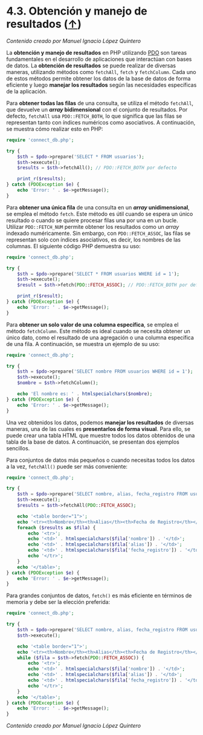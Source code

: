 # 4.3. Obtención y manejo de resultados ([↑](README.md))

_Contenido creado por Manuel Ignacio López Quintero_

La **obtención y manejo de resultados** en PHP utilizando [PDO](https://www.php.net/manual/book.pdo.php) son tareas fundamentales en el desarrollo de aplicaciones que interactúan con bases de datos. La **obtención de resultados** se puede realizar de diversas maneras, utilizando métodos como `fetchAll`, `fetch` y `fetchColumn`. Cada uno de estos métodos permite obtener los datos de la base de datos de forma eficiente y luego **manejar los resultados** según las necesidades específicas de la aplicación.

Para **obtener todas las filas** de una consulta, se utiliza el método `fetchAll`, que devuelve un ***array* bidimensional** con el conjunto de resultados. Por defecto, `fetchAll` usa `PDO::FETCH_BOTH`, lo que significa que las filas se representan tanto con índices numéricos como asociativos. A continuación, se muestra cómo realizar esto en PHP:

```php
require 'connect_db.php';

try {
    $sth = $pdo->prepare('SELECT * FROM usuarios');
    $sth->execute();
    $results = $sth->fetchAll(); // PDO::FETCH_BOTH por defecto

    print_r($results);
} catch (PDOException $e) {
    echo 'Error: ' . $e->getMessage();
}
```

Para **obtener una única fila** de una consulta en un ***array* unidimensional**, se emplea el método `fetch`. Este método es útil cuando se espera un único resultado o cuando se quiere procesar filas una por una en un bucle. Utilizar `PDO::FETCH_NUM` permite obtener los resultados como un *array* indexado numéricamente. Sin embargo, con `PDO::FETCH_ASSOC`, las filas se representan solo con índices asociativos, es decir, los nombres de las columnas. El siguiente código PHP demuestra su uso:

```php
require 'connect_db.php';

try {
    $sth = $pdo->prepare('SELECT * FROM usuarios WHERE id = 1');
    $sth->execute();
    $result = $sth->fetch(PDO::FETCH_ASSOC); // PDO::FETCH_BOTH por defecto

    print_r($result);
} catch (PDOException $e) {
    echo 'Error: ' . $e->getMessage();
}
```

Para **obtener un solo valor de una columna específica**, se emplea el método `fetchColumn`. Este método es ideal cuando se necesita obtener un único dato, como el resultado de una agregación o una columna específica de una fila. A continuación, se muestra un ejemplo de su uso:

```php
require 'connect_db.php';

try {
    $sth = $pdo->prepare('SELECT nombre FROM usuarios WHERE id = 1');
    $sth->execute();
    $nombre = $sth->fetchColumn();

    echo 'El nombre es: ' . htmlspecialchars($nombre);
} catch (PDOException $e) {
    echo 'Error: ' . $e->getMessage();
}
```

Una vez obtenidos los datos, podemos **manejar los resultados** de diversas maneras, una de las cuales es **presentarlos de forma visual**. Para ello, se puede crear una tabla HTML que muestre todos los datos obtenidos de una tabla de la base de datos. A continuación, se presentan dos ejemplos sencillos.

Para conjuntos de datos más pequeños o cuando necesitas todos los datos a la vez, `fetchAll()` puede ser más conveniente:

```php
require 'connect_db.php';

try {
    $sth = $pdo->prepare('SELECT nombre, alias, fecha_registro FROM usuarios');
    $sth->execute();
    $results = $sth->fetchAll(PDO::FETCH_ASSOC);

    echo '<table border="1">';
    echo '<tr><th>Nombre</th><th>Alias</th><th>Fecha de Registro</th></tr>';
    foreach ($results as $fila) {
        echo '<tr>';
        echo '<td>' . htmlspecialchars($fila['nombre']) . '</td>';
        echo '<td>' . htmlspecialchars($fila['alias']) . '</td>';
        echo '<td>' . htmlspecialchars($fila['fecha_registro']) . '</td>';
        echo '</tr>';
    }
    echo '</table>';
} catch (PDOException $e) {
    echo 'Error: ' . $e->getMessage();
}
```

Para grandes conjuntos de datos, `fetch()` es más eficiente en términos de memoria y debe ser la elección preferida:

```php
require 'connect_db.php';

try {
    $sth = $pdo->prepare('SELECT nombre, alias, fecha_registro FROM usuarios');
    $sth->execute();

    echo '<table border="1">';
    echo '<tr><th>Nombre</th><th>Alias</th><th>Fecha de Registro</th></tr>';
    while ($fila = $sth->fetch(PDO::FETCH_ASSOC)) {
        echo '<tr>';
        echo '<td>' . htmlspecialchars($fila['nombre']) . '</td>';
        echo '<td>' . htmlspecialchars($fila['alias']) . '</td>';
        echo '<td>' . htmlspecialchars($fila['fecha_registro']) . '</td>';
        echo '</tr>';
    }
    echo '</table>';
} catch (PDOException $e) {
    echo 'Error: ' . $e->getMessage();
}
```

_Contenido creado por Manuel Ignacio López Quintero_
